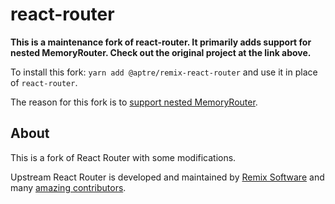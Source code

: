 # react-router

**This is a maintenance fork of react-router. It primarily adds support for nested MemoryRouter. Check out the original project at the link above.**

To install this fork: `yarn add @aptre/remix-react-router` and use it in place of `react-router`.

The reason for this fork is to [support nested MemoryRouter](https://github.com/remix-run/react-router/issues/7375#issuecomment-1791627398).

## About

This is a fork of React Router with some modifications.

Upstream React Router is developed and maintained by [Remix Software](https://remix.run) and many [amazing contributors](https://github.com/remix-run/react-router/graphs/contributors).
